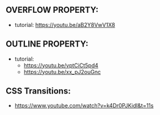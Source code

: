 ## OVERFLOW PROPERTY:
- tutorial: https://youtu.be/aB2Y8VwV1X8

## OUTLINE PROPERTY:
- tutorial: 
    - https://youtu.be/vptCiCt5pd4
    - https://youtu.be/xx_pJ2ouGnc

## CSS Transitions:
- https://www.youtube.com/watch?v=k4Dr0PJKidI&t=11s
